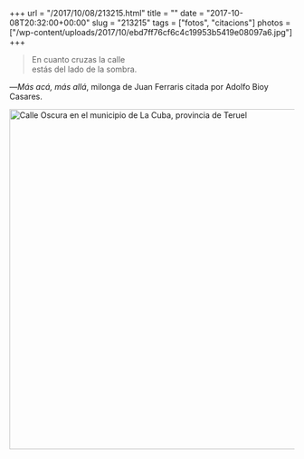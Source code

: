 +++
url = "/2017/10/08/213215.html"
title = ""
date = "2017-10-08T20:32:00+00:00"
slug = "213215"
tags = ["fotos", "citacions"]
photos = ["/wp-content/uploads/2017/10/ebd7ff76cf6c4c19953b5419e08097a6.jpg"]
+++

> En cuanto cruzas la calle  
> estás del lado de la sombra.

—*Más acá, más allá*, milonga de Juan Ferraris citada por Adolfo Bioy Casares.

<img alt="Calle Oscura en el municipio de La Cuba, provincia de Teruel" src="/wp-content/uploads/2017/10/ebd7ff76cf6c4c19953b5419e08097a6.jpg" width="600" height="600" />

